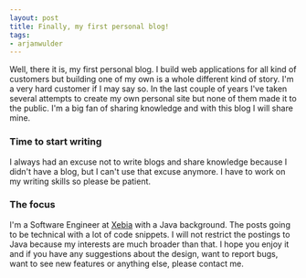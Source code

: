```yaml
---
layout: post
title: Finally, my first personal blog!
tags:
- arjanwulder
---
```


Well, there it is, my first personal blog. I build web applications for all kind of customers but building one of my own is a whole different kind of story. I'm a very hard customer if I may say so. In the last couple of years I've taken several attempts to create my own personal site but none of them made it to the public. I'm a big fan of sharing knowledge and with this blog I will share mine.

### Time to start writing
I always had an excuse not to write blogs and share knowledge because I didn't have a blog, but I can't use that excuse anymore. I have to work on my writing skills so please be patient.

### The focus
I'm a Software Engineer at <a href="http://www.xebia.com" target="_blank">Xebia</a> with a Java background. The posts going to be technical with a lot of code snippets. I will not restrict the postings to Java because my interests are much broader than that. I hope you enjoy it and if you have any suggestions about the design, want to report bugs, want to see new features or anything else, please contact me.
